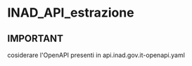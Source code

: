 # INAD_API_estrazione



 ## IMPORTANT
 
 cosiderare l'OpenAPI presenti in api.inad.gov.it-openapi.yaml 
